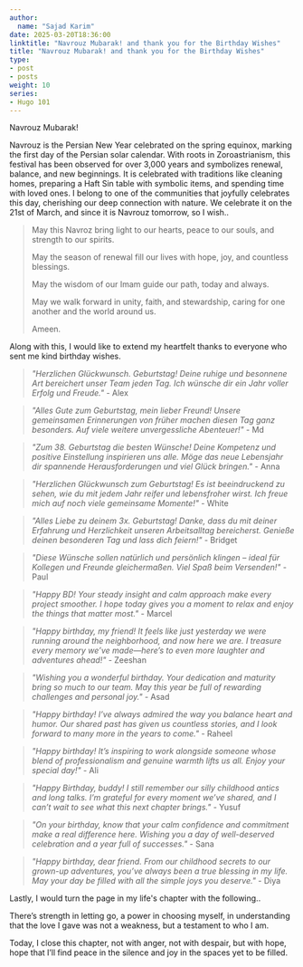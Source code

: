 ```yaml
---
author:
  name: "Sajad Karim"
date: 2025-03-20T18:36:00
linktitle: "Navrouz Mubarak! and thank you for the Birthday Wishes"
title: "Navrouz Mubarak! and thank you for the Birthday Wishes"
type:
- post
- posts
weight: 10
series:
- Hugo 101
---
```


Navrouz Mubarak! 

Navrouz is the Persian New Year celebrated on the spring equinox, marking the first day of the Persian solar calendar. With roots in Zoroastrianism, this festival has been observed for over 3,000 years and symbolizes renewal, balance, and new beginnings. It is celebrated with traditions like cleaning homes, preparing a Haft Sin table with symbolic items, and spending time with loved ones. I belong to one of the communities that joyfully celebrates this day, cherishing our deep connection with nature. We celebrate it on the 21st of March, and since it is Navrouz tomorrow, so I wish..

> May this Navroz bring light to our hearts, peace to our souls, and strength to our spirits. 
>
> May the season of renewal fill our lives with hope, joy, and countless blessings.
>
> May the wisdom of our Imam guide our path, today and always.
>
> May we walk forward in unity, faith, and stewardship, caring for one another and the world around us.
>
> Ameen. 

Along with this, I would like to extend my heartfelt thanks to everyone who sent me kind birthday wishes.


> _"Herzlichen Glückwunsch. Geburtstag! Deine ruhige und besonnene Art bereichert unser Team jeden Tag. Ich wünsche dir ein Jahr voller Erfolg und Freude."_ - Alex

> _"Alles Gute zum Geburtstag, mein lieber Freund! Unsere gemeinsamen Erinnerungen von früher machen diesen Tag ganz besonders. Auf viele weitere unvergessliche Abenteuer!"_ - Md

> _"Zum 38. Geburtstag die besten Wünsche! Deine Kompetenz und positive Einstellung inspirieren uns alle. Möge das neue Lebensjahr dir spannende Herausforderungen und viel Glück bringen."_ - Anna

> _"Herzlichen Glückwunsch zum Geburtstag! Es ist beeindruckend zu sehen, wie du mit jedem Jahr reifer und lebensfroher wirst. Ich freue mich auf noch viele gemeinsame Momente!"_ - White

> _"Alles Liebe zu deinem 3x. Geburtstag! Danke, dass du mit deiner Erfahrung und Herzlichkeit unseren Arbeitsalltag bereicherst. Genieße deinen besonderen Tag und lass dich feiern!"_ - Bridget

> _"Diese Wünsche sollen natürlich und persönlich klingen – ideal für Kollegen und Freunde gleichermaßen. Viel Spaß beim Versenden!"_ - Paul

> _"Happy BD! Your steady insight and calm approach make every project smoother. I hope today gives you a moment to relax and enjoy the things that matter most."_ - Marcel

> _"Happy birthday, my friend! It feels like just yesterday we were running around the neighborhood, and now here we are. I treasure every memory we’ve made—here’s to even more laughter and adventures ahead!"_ - Zeeshan

> _"Wishing you a wonderful birthday. Your dedication and maturity bring so much to our team. May this year be full of rewarding challenges and personal joy."_ - Asad

> _"Happy birthday! I’ve always admired the way you balance heart and humor. Our shared past has given us countless stories, and I look forward to many more in the years to come."_ - Raheel

> _"Happy birthday! It’s inspiring to work alongside someone whose blend of professionalism and genuine warmth lifts us all. Enjoy your special day!"_ - Ali

> _"Happy Birthday, buddy! I still remember our silly childhood antics and long talks. I’m grateful for every moment we’ve shared, and I can’t wait to see what this next chapter brings."_ - Yusuf

> _"On your birthday, know that your calm confidence and commitment make a real difference here. Wishing you a day of well-deserved celebration and a year full of successes."_ - Sana

> _"Happy birthday, dear friend. From our childhood secrets to our grown-up adventures, you’ve always been a true blessing in my life. May your day be filled with all the simple joys you deserve."_ - Diya


Lastly, I would turn the page in my life's chapter with the following..

There’s strength in letting go, a power in choosing myself, in understanding that the love I gave was not a weakness, but a testament to who I am.

Today, I close this chapter, not with anger, not with despair, but with hope, hope that I’ll find peace in the silence and joy in the spaces yet to be filled.

